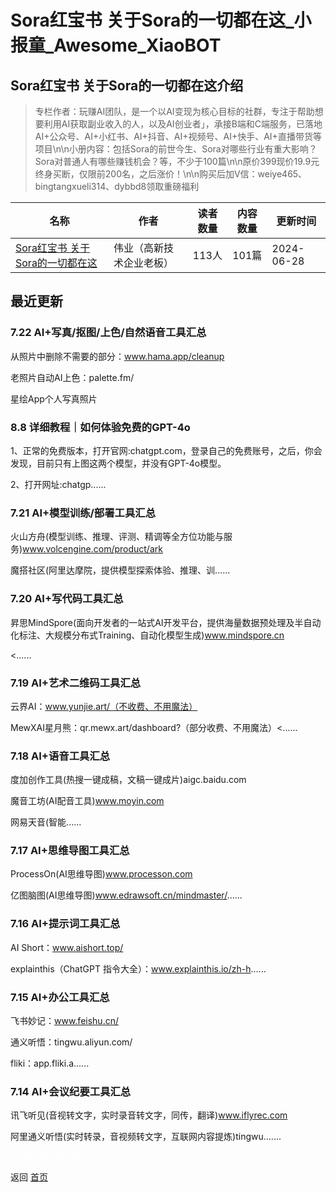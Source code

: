 # Sora红宝书 关于Sora的一切都在这_小报童_Awesome_XiaoBOT

## Sora红宝书 关于Sora的一切都在这介绍
> 专栏作者：玩赚AI团队，是一个以AI变现为核心目标的社群，专注于帮助想要利用AI获取副业收入的人，以及AI创业者」，承接B端和C端服务，已落地AI+公众号、AI+小红书、AI+抖音、AI+视频号、AI+快手、AI+直播带货等项目\n\n小册内容：包括Sora的前世今生、Sora对哪些行业有重大影响？Sora对普通人有哪些赚钱机会？等，不少于100篇\n\n原价399现价19.9元终身买断，仅限前200名，之后涨价！\n\n购买后加V信：weiye465、bingtangxueli314、dybbd8领取重磅福利  
  


|名称|作者|读者数量|内容数量|更新时间|
|---|---|---|---|---|
|[Sora红宝书 关于Sora的一切都在这](https://xiaobot.net/p/weiye465?refer=0b133df9-27dc-423b-8101-639049001c13)|伟业（高新技术企业老板）|113人|101篇|2024-06-28|

## 最近更新
### 7.22 AI+写真/抠图/上色/自然语音工具汇总

从照片中删除不需要的部分：www.hama.app/cleanup

老照片自动AI上色：palette.fm/

星绘App个人写真照片

### 8.8 详细教程｜如何体验免费的GPT-4o

1、正常的免费版本，打开官网:chatgpt.com，登录自己的免费账号，之后，你会发现，目前只有上图这两个模型，并没有GPT-4o模型。

2、打开网址:chatgp......

### 7.21 AI+模型训练/部署工具汇总

火山方舟(模型训练、推理、评测、精调等全方位功能与服务)www.volcengine.com/product/ark

魔搭社区(阿里达摩院，提供模型探索体验、推理、训......

### 7.20 AI+写代码工具汇总

昇思MindSpore(面向开发者的一站式AI开发平台，提供海量数据预处理及半自动化标注、大规模分布式Training、自动化模型生成)www.mindspore.cn

<......

### 7.19 AI+艺术二维码工具汇总

云界AI：www.yunjie.art/（不收费、不用魔法）

MewXAI星月熊：qr.mewx.art/dashboard?（部分收费、不用魔法）<......

### 7.18 AI+语音工具汇总

度加创作工具(热搜一键成稿，文稿一键成片)aigc.baidu.com

魔音工坊(AI配音工具)www.moyin.com

网易天音(智能......

### 7.17 AI+思维导图工具汇总

ProcessOn(AI思维导图)www.processon.com

亿图脑图(AI思维导图)www.edrawsoft.cn/mindmaster/......

### 7.16 AI+提示词工具汇总

AI Short：www.aishort.top/

explainthis（ChatGPT 指令大全）：www.explainthis.io/zh-h......

### 7.15 AI+办公工具汇总

飞书妙记：www.feishu.cn/

通义听悟：tingwu.aliyun.com/

fliki：app.fliki.a......

### 7.14 AI+会议纪要工具汇总

讯飞听见(音视转文字，实时录音转文字，同传，翻译)www.iflyrec.com

阿里通义听悟(实时转录，音视频转文字，互联网内容提炼)tingwu.......


<a href="https://github.com/Reno9527/awesome-xiaobot" style="color: white; text-decoration: none;">awesome-xiaobot</a>

返回 [首页](../README.md)
